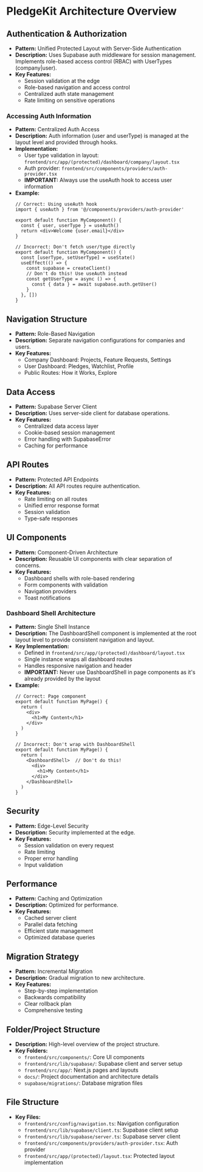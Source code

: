 # PledgeKit Architecture Overview

## Authentication & Authorization
- **Pattern:** Unified Protected Layout with Server-Side Authentication
- **Description:** Uses Supabase auth middleware for session management. Implements role-based access control (RBAC) with UserTypes (company|user).
- **Key Features:**
  - Session validation at the edge
  - Role-based navigation and access control
  - Centralized auth state management
  - Rate limiting on sensitive operations

### Accessing Auth Information
- **Pattern:** Centralized Auth Access
- **Description:** Auth information (user and userType) is managed at the layout level and provided through hooks.
- **Implementation:**
  - User type validation in layout: `frontend/src/app/(protected)/dashboard/company/layout.tsx`
  - Auth provider: `frontend/src/components/providers/auth-provider.tsx`
  - **IMPORTANT:** Always use the useAuth hook to access user information
- **Example:**
  ```tsx
  // Correct: Using useAuth hook
  import { useAuth } from '@/components/providers/auth-provider'

  export default function MyComponent() {
    const { user, userType } = useAuth()
    return <div>Welcome {user.email}</div>
  }

  // Incorrect: Don't fetch user/type directly
  export default function MyComponent() {
    const [userType, setUserType] = useState()
    useEffect(() => {
      const supabase = createClient()
      // Don't do this! Use useAuth instead
      const getUserType = async () => {
        const { data } = await supabase.auth.getUser()
      }
    }, [])
  }
  ```

## Navigation Structure
- **Pattern:** Role-Based Navigation
- **Description:** Separate navigation configurations for companies and users.
- **Key Features:**
  - Company Dashboard: Projects, Feature Requests, Settings
  - User Dashboard: Pledges, Watchlist, Profile
  - Public Routes: How it Works, Explore

## Data Access
- **Pattern:** Supabase Server Client
- **Description:** Uses server-side client for database operations.
- **Key Features:**
  - Centralized data access layer
  - Cookie-based session management
  - Error handling with SupabaseError
  - Caching for performance

## API Routes
- **Pattern:** Protected API Endpoints
- **Description:** All API routes require authentication.
- **Key Features:**
  - Rate limiting on all routes
  - Unified error response format
  - Session validation
  - Type-safe responses

## UI Components
- **Pattern:** Component-Driven Architecture
- **Description:** Reusable UI components with clear separation of concerns.
- **Key Features:**
  - Dashboard shells with role-based rendering
  - Form components with validation
  - Navigation providers
  - Toast notifications

### Dashboard Shell Architecture
- **Pattern:** Single Shell Instance
- **Description:** The DashboardShell component is implemented at the root layout level to provide consistent navigation and layout.
- **Key Implementation:**
  - Defined in `frontend/src/app/(protected)/dashboard/layout.tsx`
  - Single instance wraps all dashboard routes
  - Handles responsive navigation and header
  - **IMPORTANT:** Never use DashboardShell in page components as it's already provided by the layout
- **Example:**
  ```tsx
  // Correct: Page component
  export default function MyPage() {
    return (
      <div>
        <h1>My Content</h1>
      </div>
    )
  }

  // Incorrect: Don't wrap with DashboardShell
  export default function MyPage() {
    return (
      <DashboardShell>  // Don't do this!
        <div>
          <h1>My Content</h1>
        </div>
      </DashboardShell>
    )
  }
  ```

## Security
- **Pattern:** Edge-Level Security
- **Description:** Security implemented at the edge.
- **Key Features:**
  - Session validation on every request
  - Rate limiting
  - Proper error handling
  - Input validation

## Performance
- **Pattern:** Caching and Optimization
- **Description:** Optimized for performance.
- **Key Features:**
  - Cached server client
  - Parallel data fetching
  - Efficient state management
  - Optimized database queries

## Migration Strategy
- **Pattern:** Incremental Migration
- **Description:** Gradual migration to new architecture.
- **Key Features:**
  - Step-by-step implementation
  - Backwards compatibility
  - Clear rollback plan
  - Comprehensive testing

## Folder/Project Structure
- **Description:** High-level overview of the project structure.
- **Key Folders:**
  - `frontend/src/components/`: Core UI components
  - `frontend/src/lib/supabase/`: Supabase client and server setup
  - `frontend/src/app/`: Next.js pages and layouts
  - `docs/`: Project documentation and architecture details
  - `supabase/migrations/`: Database migration files

## File Structure
- **Key Files:**
  - `frontend/src/config/navigation.ts`: Navigation configuration
  - `frontend/src/lib/supabase/client.ts`: Supabase client setup
  - `frontend/src/lib/supabase/server.ts`: Supabase server client
  - `frontend/src/components/providers/auth-provider.tsx`: Auth provider
  - `frontend/src/app/(protected)/layout.tsx`: Protected layout implementation